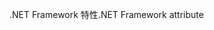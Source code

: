 <span data-ttu-id="869ff-101">.NET Framework 特性</span><span class="sxs-lookup"><span data-stu-id="869ff-101">.NET Framework attribute</span></span>